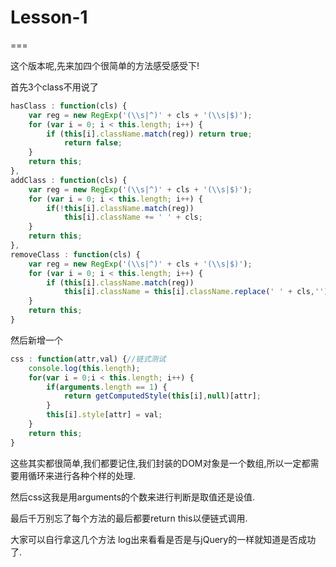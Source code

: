 # Lesson-1

===

这个版本呢,先来加四个很简单的方法感受感受下!

首先3个class不用说了

```javascript
hasClass : function(cls) {
    var reg = new RegExp('(\\s|^)' + cls + '(\\s|$)');
    for (var i = 0; i < this.length; i++) {
        if (this[i].className.match(reg)) return true;
            return false;
    }
    return this;
},
addClass : function(cls) {
    var reg = new RegExp('(\\s|^)' + cls + '(\\s|$)');
    for (var i = 0; i < this.length; i++) {
        if(!this[i].className.match(reg))
            this[i].className += ' ' + cls;
    }
    return this;
},
removeClass : function(cls) {
    var reg = new RegExp('(\\s|^)' + cls + '(\\s|$)');
    for (var i = 0; i < this.length; i++) {
        if (this[i].className.match(reg))
            this[i].className = this[i].className.replace(' ' + cls,'');
    }
    return this;
}
```

然后新增一个

```javascript
css : function(attr,val) {//链式测试
    console.log(this.length);
    for(var i = 0;i < this.length; i++) {
        if(arguments.length == 1) {
            return getComputedStyle(this[i],null)[attr];
        }
        this[i].style[attr] = val;
    }
    return this;
}
```

这些其实都很简单,我们都要记住,我们封装的DOM对象是一个数组,所以一定都需要用循环来进行各种个样的处理.

然后css这我是用arguments的个数来进行判断是取值还是设值.

最后千万别忘了每个方法的最后都要return this以便链式调用.

大家可以自行拿这几个方法 log出来看看是否是与jQuery的一样就知道是否成功了.


